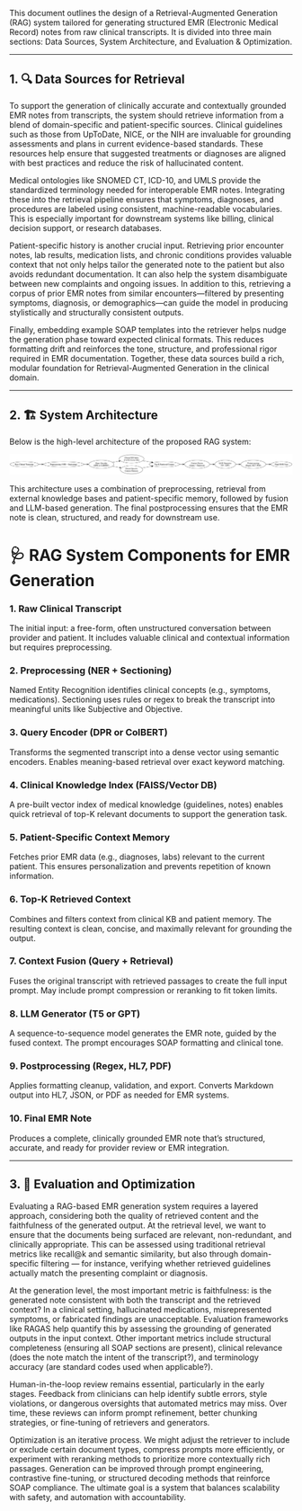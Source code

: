 This document outlines the design of a Retrieval-Augmented Generation (RAG) system tailored for generating structured EMR (Electronic Medical Record) notes from raw clinical transcripts. It is divided into three main sections: Data Sources, System Architecture, and Evaluation & Optimization.

---

## 1. 🔍 Data Sources for Retrieval

To support the generation of clinically accurate and contextually grounded EMR notes from transcripts, the system should retrieve information from a blend of domain-specific and patient-specific sources. Clinical guidelines such as those from UpToDate, NICE, or the NIH are invaluable for grounding assessments and plans in current evidence-based standards. These resources help ensure that suggested treatments or diagnoses are aligned with best practices and reduce the risk of hallucinated content.

Medical ontologies like SNOMED CT, ICD-10, and UMLS provide the standardized terminology needed for interoperable EMR notes. Integrating these into the retrieval pipeline ensures that symptoms, diagnoses, and procedures are labeled using consistent, machine-readable vocabularies. This is especially important for downstream systems like billing, clinical decision support, or research databases.

Patient-specific history is another crucial input. Retrieving prior encounter notes, lab results, medication lists, and chronic conditions provides valuable context that not only helps tailor the generated note to the patient but also avoids redundant documentation. It can also help the system disambiguate between new complaints and ongoing issues. In addition to this, retrieving a corpus of prior EMR notes from similar encounters—filtered by presenting symptoms, diagnosis, or demographics—can guide the model in producing stylistically and structurally consistent outputs.

Finally, embedding example SOAP templates into the retriever helps nudge the generation phase toward expected clinical formats. This reduces formatting drift and reinforces the tone, structure, and professional rigor required in EMR documentation. Together, these data sources build a rich, modular foundation for Retrieval-Augmented Generation in the clinical domain.

---

## 2. 🏗️ System Architecture

Below is the high-level architecture of the proposed RAG system:

![RAG System Architecture](./outputs/flowchart.png)

This architecture uses a combination of preprocessing, retrieval from external knowledge bases and patient-specific memory, followed by fusion and LLM-based generation. The final postprocessing ensures that the EMR note is clean, structured, and ready for downstream use.

# 🩺 RAG System Components for EMR Generation

### 1. **Raw Clinical Transcript**
The initial input: a free-form, often unstructured conversation between provider and patient. It includes valuable clinical and contextual information but requires preprocessing.

### 2. **Preprocessing (NER + Sectioning)**
Named Entity Recognition identifies clinical concepts (e.g., symptoms, medications). Sectioning uses rules or regex to break the transcript into meaningful units like Subjective and Objective.

### 3. **Query Encoder (DPR or ColBERT)**
Transforms the segmented transcript into a dense vector using semantic encoders. Enables meaning-based retrieval over exact keyword matching.

### 4. **Clinical Knowledge Index (FAISS/Vector DB)**
A pre-built vector index of medical knowledge (guidelines, notes) enables quick retrieval of top-K relevant documents to support the generation task.

### 5. **Patient-Specific Context Memory**
Fetches prior EMR data (e.g., diagnoses, labs) relevant to the current patient. This ensures personalization and prevents repetition of known information.

### 6. **Top-K Retrieved Context**
Combines and filters context from clinical KB and patient memory. The resulting context is clean, concise, and maximally relevant for grounding the output.

### 7. **Context Fusion (Query + Retrieval)**
Fuses the original transcript with retrieved passages to create the full input prompt. May include prompt compression or reranking to fit token limits.

### 8. **LLM Generator (T5 or GPT)**
A sequence-to-sequence model generates the EMR note, guided by the fused context. The prompt encourages SOAP formatting and clinical tone.

### 9. **Postprocessing (Regex, HL7, PDF)**
Applies formatting cleanup, validation, and export. Converts Markdown output into HL7, JSON, or PDF as needed for EMR systems.

### 10. **Final EMR Note**
Produces a complete, clinically grounded EMR note that’s structured, accurate, and ready for provider review or EMR integration.

---

## 3. 📏 Evaluation and Optimization

Evaluating a RAG-based EMR generation system requires a layered approach, considering both the quality of retrieved content and the faithfulness of the generated output. At the retrieval level, we want to ensure that the documents being surfaced are relevant, non-redundant, and clinically appropriate. This can be assessed using traditional retrieval metrics like recall@k and semantic similarity, but also through domain-specific filtering — for instance, verifying whether retrieved guidelines actually match the presenting complaint or diagnosis.

At the generation level, the most important metric is faithfulness: is the generated note consistent with both the transcript and the retrieved context? In a clinical setting, hallucinated medications, misrepresented symptoms, or fabricated findings are unacceptable. Evaluation frameworks like RAGAS help quantify this by assessing the grounding of generated outputs in the input context. Other important metrics include structural completeness (ensuring all SOAP sections are present), clinical relevance (does the note match the intent of the transcript?), and terminology accuracy (are standard codes used when applicable?).

Human-in-the-loop review remains essential, particularly in the early stages. Feedback from clinicians can help identify subtle errors, style violations, or dangerous oversights that automated metrics may miss. Over time, these reviews can inform prompt refinement, better chunking strategies, or fine-tuning of retrievers and generators.

Optimization is an iterative process. We might adjust the retriever to include or exclude certain document types, compress prompts more efficiently, or experiment with reranking methods to prioritize more contextually rich passages. Generation can be improved through prompt engineering, contrastive fine-tuning, or structured decoding methods that reinforce SOAP compliance. The ultimate goal is a system that balances scalability with safety, and automation with accountability.
